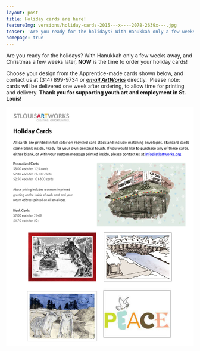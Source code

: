 ```yaml
---
layout: post
title: Holiday cards are here!
featureImg: versions/holiday-cards-2015---x----2078-2639x---.jpg
teaser: 'Are you ready for the holidays? With Hanukkah only a few weeks away, and Christmas a few weeks later, **NOW** is the time to order your holiday cards!'
homepage: true
---
```

Are you ready for the holidays? With Hanukkah only a few weeks away, and Christmas a few weeks later, **NOW** is the time to order your holiday cards!

Choose your design from the Apprentice-made cards shown below, and contact us at (314) 899-9734 or [***email ArtWorks***](javascript:void(location.href='mailto:'+String.fromCharCode(118,105,99,107,105,64,115,116,108,97,114,116,119,111,114,107,115,46,111,114,103)+'?subject=2015%20Holiday%20Card%20Order!&amp;body=I%20would%20like%20to%20place%20an%20order%20for%20ArtWorks%20Holiday%20Cards!%0A%0APlease%20note%3A%20cards%20must%20be%20paid%20in%20full%20before%20order%20is%20sent%20to%20printer.%20Please%20call%20our%20office%20at%20(314)%20899-9734%20to%20pay%20by%20phone.%20Thank%20you!%0A%0AStyle%2FDesign%3A%20%0A%0APersonalized%20cards%20or%20Blank%20Cards%3F%0A%0AIf%20Personalized%2C%20please%20include%20the%20custom%20message%20you%20would%20like%20printed%20inside%20each%20card%3A%0A%0AQuantity%3A%0A%0AName%3A%20%0A%0APhone%20number%3A%0A%0AAddress%3A')) directly. &nbsp;Please note: cards will be delivered one week after ordering, to allow time for printing and delivery. **Thank you for supporting youth art and employment in St. Louis!**

[![](/uploads/versions/holiday-cards-2015---x----2078-2639x---.jpg)](javascript:void(location.href='mailto:'+String.fromCharCode(118,105,99,107,105,64,115,116,108,97,114,116,119,111,114,107,115,46,111,114,103)+'?subject=2015%20Holiday%20Card%20Order!&amp;body=I%20would%20like%20to%20place%20an%20order%20for%20ArtWorks%20Holiday%20Cards!%0A%0APlease%20note%3A%20cards%20must%20be%20paid%20in%20full%20before%20order%20is%20sent%20to%20printer.%20Please%20call%20our%20office%20at%20(314)%20899-9734%20to%20pay%20by%20phone.%20Thank%20you!%0A%0AStyle%2FDesign%3A%20%0A%0APersonalized%20cards%20or%20Blank%20Cards%3F%0A%0AIf%20Personalized%2C%20please%20include%20the%20custom%20message%20you%20would%20like%20printed%20inside%20each%20card%3A%0A%0AQuantity%3A%0A%0AName%3A%20%0A%0APhone%20number%3A%0A%0AAddress%3A'))